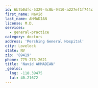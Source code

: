 ```yaml
---
id: 6b7b0dfc-5329-4c0b-9410-a227ef1f744c
first_name: Navid
last_name: AHMADIAN
license: M.D.
services:
  - general-practice
category: doctors
address: 'Pershing General Hospital'
city: Lovelock
state: NV
zip: '89419'
phone: 775-273-2621
title: 'Navid AHMADIAN'
_geoloc:
  lng: -118.39475
  lat: 40.21672
---
```


